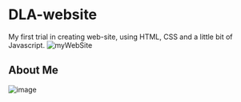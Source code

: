 # DLA-website
My first trial in creating web-site, using HTML, CSS and a little bit of Javascript. 
![myWebSite](https://user-images.githubusercontent.com/70920006/113283270-fe7e8980-92df-11eb-91a4-5984970431ee.png)

## About Me
![image](https://user-images.githubusercontent.com/70920006/113283411-2e2d9180-92e0-11eb-8cf8-e44f3f60931a.png)
